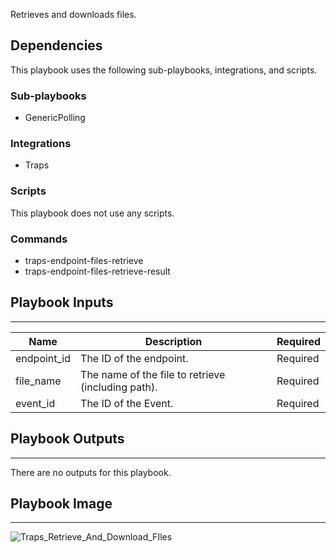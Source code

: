 Retrieves and downloads files.

## Dependencies
This playbook uses the following sub-playbooks, integrations, and scripts.

### Sub-playbooks
* GenericPolling

### Integrations
* Traps

### Scripts
This playbook does not use any scripts.

### Commands
* traps-endpoint-files-retrieve
* traps-endpoint-files-retrieve-result

## Playbook Inputs
---

| **Name** | **Description** |  **Required** |
| --- | --- | --- |  
| endpoint_id | The ID of the endpoint. | Required |
| file_name | The name of the file to retrieve (including path). | Required |
| event_id | The ID of the Event. | Required |

## Playbook Outputs
---
There are no outputs for this playbook.

## Playbook Image
---
![Traps_Retrieve_And_Download_FIles](../../doc_files/Traps_Retrieve_And_Download_FIles.png/n)
